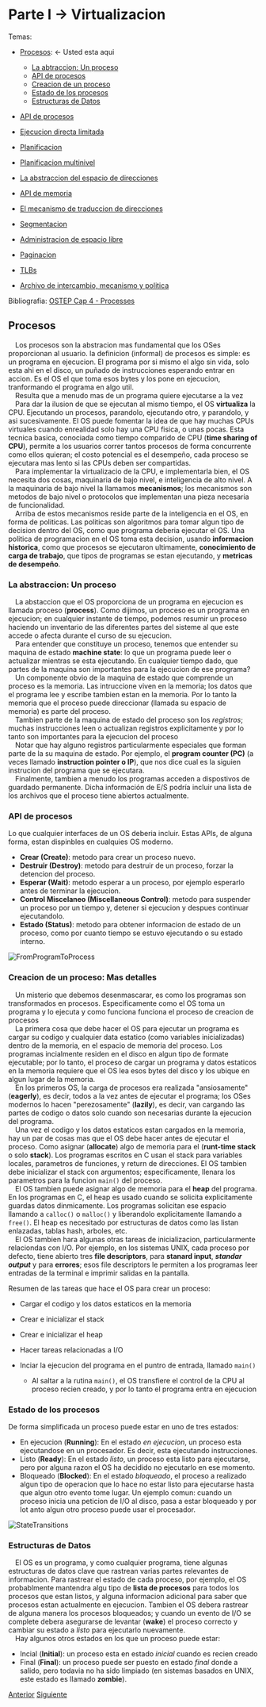 # Parte I &rarr; Virtualizacion

Temas:

* [Procesos](#procesos): &larr; Usted esta aqui

  * [La abtraccion: Un proceso](#la-abstraccion-un-proceso)
  * [API de procesos](#api-de-procesos)
  * [Creacion de un proceso](#creacion-de-un-proceso-mas-detalles)
  * [Estado de los procesos](#estado-de-los-procesos)
  * [Estructuras de Datos](#estructuras-de-datos)

* [API de procesos](./API-de-procesos.md)
* [Ejecucion directa limitada](./Ejecucion-directa.md)
* [Planificacion](./Planificacion.md)
* [Planificacion multinivel](./Planificador-multinivel.md)
* [La abstraccion del espacio de direcciones](./Espacio-direcciones.md)
* [API de memoria](./API-memoria.md)
* [El mecanismo de traduccion de direcciones](./Traduccion-direcciones.md)
* [Segmentacion](./Segmentacion.md)
* [Administracion de espacio libre](./Espacio-libre.md)
* [Paginacion](./Paginacion.md)
* [TLBs](Virtualizacion-TBLs.md)
* [Archivo de intercambio, mecanismo y politica](Virtualizacion-Archivo-de-intercambio-mecanismos-politica.md)

Bibliografia: [OSTEP Cap 4 - Processes](https://pages.cs.wisc.edu/~remzi/OSTEP/cpu-intro.pdf)

## Procesos

&emsp;Los procesos son la abstracion mas fundamental que los OSes proporcionan al usuario. la definicion (informal) de procesos es simple: es un programa en ejecucion. El programa por si mismo el algo sin vida, solo esta ahi en el disco, un puñado de instrucciones esperando entrar en accion. Es el OS el que toma esos bytes y los pone en ejecucion, tranformando el programa en algo util.</br>
&emsp;Resulta que a menudo mas de un programa quiere ejecutarse a la vez</br>
&emsp;Para dar la ilusion de que se ejecutan al mismo tiempo, el OS **virtualiza** la CPU. Ejecutando un procesos, parandolo, ejecutando otro, y parandolo, y asi sucesivamente. El OS puede fomentar la idea de que hay muchas CPUs virtuales cuando enrealidad solo hay una CPU fisica, o unas pocas. Esta tecnica basica, conociada como tiempo comparido de CPU (**time sharing of CPU**), permite a los usuarios correr tantos procesos de forma concurrente como ellos quieran; el costo potencial es el desempeño, cada proceso se ejecutara mas lento si las CPUs deben ser compartidas.</br>
&emsp;Para implementar la virtualizacio de la CPU, e implementarla bien, el OS necesita dos cosas, maquinaria de bajo nivel, e inteligencia de alto nivel. A la maquinaria de bajo nivel la llamamos **mecanismos**; los mecanismos son metodos de bajo nivel o protocolos que implementan una pieza necesaria de funcionalidad.</br>
&emsp;Arriba de estos mecanismos reside parte de la inteligencia en el OS, en forma de politicas. Las politicas son algoritmos para tomar algun tipo de decision dentro del OS, como que programa deberia ejecutar el OS. Una politica de programacion en el OS toma esta decision, usando **informacion historica**, como que procesos se ejecutaron ultimamente, **conocimiento de carga de trabajo**, que tipos de programas se estan ejecutando, y **metricas de desempeño**.</br>

### La abstraccion: Un proceso

&emsp;La abstaccion que el OS proporciona de un programa en ejecucion es llamada proceso (**process**). Como dijimos, un proceso es un programa en ejecucion; en cualquier instante de tiempo, podemos resumir un proceso haciendo un inventario de las diferentes partes del sisteme al que este accede o afecta durante el curso de su ejecucion.</br>
&emsp;Para entender que constituye un proceso, tenemos que entender su maquina de estado **machine state**: lo que un programa puede leer o actualizar mientras se esta ejecutando. En cualquier tiempo dado, que partes de la maquina son importantes para la ejecucion de ese programa?</br>
&emsp;Un componente obvio de la maquina de estado que comprende un proceso es la memoria. Las intruccione viven en la memoria; los datos que el programa lee y escribe tambien estan en la memoria. Por lo tanto la memoria que el proceso puede direccionar (llamada su espacio de memoria) es parte del proceso.</br>
&emsp;Tambien parte de la maquina de estado del proceso son los *registros*; muchas instrucciones leen o actualizan registros explicitamente y por lo tanto son importantes para la ejecucion del proceso</br>
&emsp;Notar que hay alguno registros particularmente especiales que forman parte de la su maquina de estado. Por ejemplo, el **program counter (PC)** (a veces llamado **instruction pointer o IP**), que nos dice cual es la siguien instrucion del programa que se ejecutara.</br>
&emsp;Finalmente, tambien a menudo los programas acceden a dispostivos de guardado permanente. Dicha información de E/S podría incluir una lista de los archivos que el proceso tiene abiertos actualmente.</br>

### API de procesos

Lo que cualquier interfaces de un OS deberia incluir. Estas APIs, de alguna forma, estan dispinbles en cualquies OS moderno.

* **Crear (Create)**: metodo para crear un proceso nuevo.
* **Destruir (Destroy)**: metodo para destruir de un proceso, forzar la detencion del proceso.
* **Esperar (Wait)**: metodo esperar a un proceso, por ejemplo esperarlo antes de terminar la ejecucion.
* **Control Miscelaneo (Miscellaneous Control)**: metodo para suspender un proceso por un tiempo y, detener si ejecucion y despues continuar ejecutandolo.
* **Estado (Status)**: metodo para obtener informacion de estado de un proceso, como por cuanto tiempo se estuvo ejecutando o su estado interno.

![FromProgramToProcess](../Imagenes/DelProgramaAlProceso.png)

### Creacion de un proceso: Mas detalles

&emsp;Un misterio que debemos desenmascarar, es como los programas son transformados en procesos. Especificamente como el OS toma un programa y lo ejecuta y como funciona funciona el proceso de creacion de procesos</br>
&emsp;La primera cosa que debe hacer el OS para ejecutar un programa es cargar su codigo y cualquier data estatico (como variables inicializadas) dentro de la memoria, en el espacio de memoria del proceso. Los programas incialmente residen en el disco en algun tipo de formate ejecutable; por lo tanto, el proceso de cargar un programa y datos estaticos en la memoria requiere que el OS lea esos bytes del disco y los ubique en algun lugar de la memoria.</br>
&emsp;En los primeros OS, la carga de procesos era realizada "ansiosamente" (**eagerly**), es decir, todos a la vez antes de ejecutar el programa; los OSes modernos lo hacen "perezosamente" (**lazily**), es decir, van cargando las partes de codigo o datos solo cuando son necesarias durante la ejecucion del programa.</br>
&emsp;Una vez el codigo y los datos estaticos estan cargados en la memoria, hay un par de cosas mas que el OS debe hacer antes de ejecutar el proceso. Como asignar (**allocate**) algo de memoria para el (**runt-time stack** o solo **stack**). Los programas escritos en C usan el stack para variables locales, parametros de funciones, y return de direcciones. El OS tambien debe inicializar el stack con argumentos; especificamente, llenara los parametros para la funcion ```main()``` del proceso.</br>
&emsp;El OS tambien puede asignar algo de memoria para el **heap** del programa. En los programas en C, el heap es usado cuando se solicita explicitamente guardas datos dinmicamente. Los programas solicitan ese espacio llamando a ```calloc()``` o ```malloc()``` y liberandolo explicitamente llamando a ```free()```. El heap es necesitado por estructuras de datos como las listan enlazadas, tablas hash, arboles, etc.</br>
&emsp;El OS tambien hara algunas otras tareas de inicializacion, particularmente relaciondas con I/O. Por ejemplo, en los sistemas UNIX, cada proceso por defecto, tiene abierto tres **file descriptors**, para **stanard input**, ***standar output*** y para **errores**; esos file descriptors le permiten a los programas leer entradas de la terminal e imprimir salidas en la pantalla.</br>

Resumen de las tareas que hace el OS para crear un proceso:

* Cargar el codigo y los datos estaticos en la memoria
* Crear e inicializar el stack
* Crear e inicializar el heap
* Hacer tareas relacionadas a I/O
* Inciar la ejecucion del programa en el puntro de entrada, llamado ```main()```
  
  * Al saltar a la rutina ```main()```, el OS transfiere el control de la CPU al proceso recien creado, y por lo tanto el programa entra en ejecucion

### Estado de los procesos

De forma simplificada un proceso puede estar en uno de tres estados:

* En ejecucion (**Running**): En el estado *en ejecucion*, un proceso esta ejecutandose en un procesador. Es decir, esta ejecutando instrucciones.
* Listo (**Ready**): En el estado *listo*, un proceso esta listo para ejecutarse, pero por alguna razon el OS ha decidido no ejecutarlo en ese momento.
* Bloqueado (**Blocked**): En el estado *bloqueado*, el proceso a realizado algun tipo de operacion que lo hace no estar listo para ejecutarse hasta que algun otro evento tome lugar. Un ejemplo comun: cuando un proceso inicia una peticion de I/O al disco, pasa a estar bloqueado y por lot anto algun otro proceso puede usar el procesador.

![StateTransitions](../Imagenes/EstadosProcesos.png)

### Estructuras de Datos

&emsp;El OS es un programa, y como cualquier programa, tiene algunas estructuras de datos clave que rastrean varias partes relevantes de informacion. Para rastrear el estado de cada proceso, por ejemplo, el OS probablmente mantendra algu tipo de **lista de procesos** para todos los procesos que estan listos, y alguna informacion adicional para saber que procesos estan actualmente en ejecucion. Tambien el OS debera rastrear de alguna manera los procesos bloqueados; y cuando un evento de I/O se complete debera asegurarse de levantar (**wake**) el proceso correcto y cambiar su estado a *listo* para ejecutarlo nuevamente.</br>
&emsp;Hay algunos otros estados en los que un proceso puede estar:

* Incial (**Initial**): un proceso esta en estado *inicial* cuando es recien creado
* Final (**Final**): un proceso puede ser puesto en estado *final* donde a salido, pero todavia no ha sido limpiado (en sistemas basados en UNIX, este estado es llamado **zombie**).

[Anterior](../Introduccion/Introduccion.md) [Siguiente](./API-de-procesos.md)
